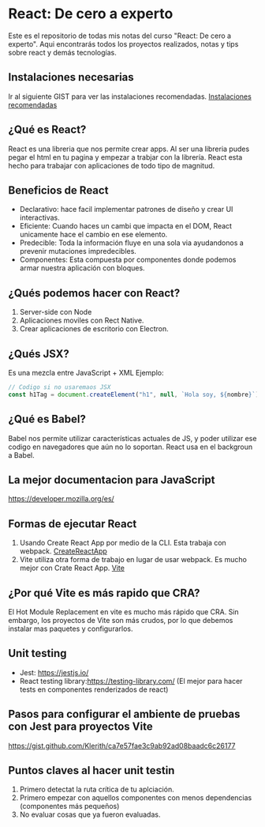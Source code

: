 # React: De cero a experto

Este es el repositorio de todas mis notas del curso "React: De cero a experto". Aqui encontrarás todos los proyectos realizados, notas y tips sobre react y demás tecnologías.

## Instalaciones necesarias

Ir al siguiente GIST para ver las instalaciones recomendadas.
[Instalaciones recomendadas](https://gist.github.com/Klerith/4a4abfd88a88b2d1f16efd95 "Instalaciones recomendadas")

## ¿Qué es React?

React es una libreria que nos permite crear apps. Al ser una libreria pudes pegar el html en tu pagina y empezar a trabjar con la librería.
React esta hecho para trabajar con aplicaciones de todo tipo de magnitud.

## Beneficios de React

- Declarativo: hace facil implementar patrones de diseño y crear UI interactivas.
- Eficiente: Cuando haces un cambi que impacta en el DOM, React unicamente hace el cambio en ese elemento.
- Predecible: Toda la información fluye en una sola via ayudandonos a prevenir mutaciones impredecibles.
- Componentes: Esta compuesta por componentes donde podemos armar nuestra aplicación con bloques.

## ¿Qués podemos hacer con React?

1. Server-side con Node
2. Aplicaciones moviles con Rect Native.
3. Crear aplicaciones de escritorio con Electron.

## ¿Qués JSX?

Es una mezcla entre JavaScript + XML
Ejemplo:

```javascript
// Codigo si no usaremaos JSX
const h1Tag = document.createElement("h1", null, `Hola soy, ${nombre}`);
```

## ¿Qué es Babel?

Babel nos permite utilizar características actuales de JS, y poder utilizar ese codigo en navegadores que aún no lo soportan.
React usa en el backgroun a Babel.

## La mejor documentacion para JavaScript

https://developer.mozilla.org/es/

## Formas de ejecutar React

1. Usando Create React App por medio de la CLI. Esta trabaja con webpack. [CreateReactApp](https://create-react-app.dev/ "Create React app")
2. Vite utiliza otra forma de trabajo en lugar de usar webpack. Es mucho mejor con Crate React App. [Vite](https://vitejs.dev/ "Vite")

## ¿Por qué Vite es más rapido que CRA?

El Hot Module Replacement en vite es mucho más rápido que CRA. Sin embargo, los proyectos de Vite son más crudos, por lo que debemos instalar mas paquetes y configurarlos.

## Unit testing

- Jest: https://jestjs.io/
- React testing library:https://testing-library.com/ (El mejor para hacer tests en componentes renderizados de react)

## Pasos para configurar el ambiente de pruebas con Jest para proyectos Vite

https://gist.github.com/Klerith/ca7e57fae3c9ab92ad08baadc6c26177

## Puntos claves al hacer unit testin

1. Primero detectat la ruta crítica de tu aplciación.
2. Primero empezar con aquellos componentes con menos dependencias (componentes más pequeños)
3. No evaluar cosas que ya fueron evaluadas.
